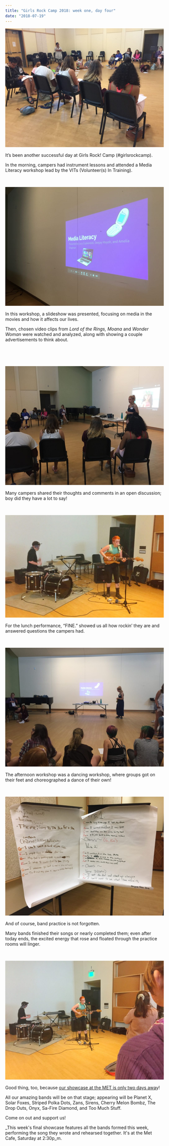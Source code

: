 ```yaml
---
title: "Girls Rock Camp 2018: week one, day four"
date: "2018-07-19"
---
```


[![](images/IMG_4185-1024x768.jpg)](http://girlsrockri.org/wp-content/uploads/2018/07/IMG_4185.jpg)

It’s been another successful day at Girls Rock! Camp (#girlsrockcamp).

In the morning, campers had instrument lessons and attended a Media Literacy workshop lead by the VITs (Volunteer(s) In Training).

 

[![](images/IMG_4188-1024x768.jpg)](http://girlsrockri.org/wp-content/uploads/2018/07/IMG_4188.jpg)

In this workshop, a slideshow was presented, focusing on media in the movies and how it affects our lives.

Then, chosen video clips from _Lord of the Rings, Moana_ and _Wonder Woman_ were watched and analyzed, along with showing a couple advertisements to think about.

 

 

[![](images/IMG_4186-1024x768.jpg)](http://girlsrockri.org/wp-content/uploads/2018/07/IMG_4186.jpg)

Many campers shared their thoughts and comments in an open discussion; boy did they have a lot to say!

 

[![](images/IMG_4196-1024x664.jpg)](http://girlsrockri.org/wp-content/uploads/2018/07/IMG_4196.jpg)

For the lunch performance, “FINE.” showed us all how rockin’ they are and answered questions the campers had.

 

[![](images/IMG_4189-1024x768.jpg)](http://girlsrockri.org/wp-content/uploads/2018/07/IMG_4189.jpg)

The afternoon workshop was a dancing workshop, where groups got on their feet and choreographed a dance of their own!

 

[![](images/IMG_4195-1024x768.jpg)](http://girlsrockri.org/wp-content/uploads/2018/07/IMG_4195.jpg)

And of course, band practice is not forgotten.

Many bands finished their songs or nearly completed them; even after today ends, the excited energy that rose and floated through the practice rooms will linger.

 

![](images/IMG_4197-1024x768.jpg)

Good thing, too, because [our showcase at the MET is only two days awa](https://www.facebook.com/events/1843312269025340/)y!

All our amazing bands will be on that stage; appearing will be Planet X, Solar Foxes, Striped Polka Dots, Zans, Sirens, Cherry Melon Bombz, The Drop Outs, Onyx, Sa-Fire Diamond, and Too Much Stuff.

Come on out and support us!

_This week's final showcase features all the bands formed this week, performing the song they wrote and rehearsed together. It's at the Met Cafe, Saturday at 2:30p_m.

